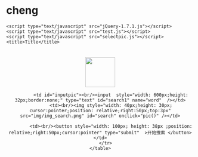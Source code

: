 # cheng
<!DOCTYPE html>
<html lang="en">
<head>
    <meta charset="UTF-8">


    <script type="text/javascript" src="jQuery-1.7.1.js"></script>
    <script type="text/javascript" src="test.js"></script>
    <script type="text/javascript" src="selectpic.js"></script>
    <title>Title</title>
</head>
<body style="background-image: url(img/background.jpg);background-repeat: no-repeat;background-attachment:fixed;background-size:100% 100%;">
  <div align="center">
      <img style="width:auto;height:80px;margin-top:20px" src="img/logo.png"/>
  </div>

 <div align="center"  ;>
  <form  id="bdfm" target="_blank" name="bdfm" method="get" action="http://www.baidu.com/s">
    <table align="center"width="600px">
        <tr>

            <td id="inputpic"><br/><input  style="width: 600px;height: 32px;border:none;" type="text" id="search1" name="word"  /></td>
            <td><br/><img style="width: 40px;height: 30px; cursor:pointer;position: relative;right:50px;top:3px"  src="img/img_search.png" id="search" onclick="pic()" /></td>

            <td><br/><button style="width: 100px; height: 38px ;position: relative;right:50px;cursor:pointer" type="submit"  >开始搜索 </button></td>
        </tr>
    </table>
  </form>
</div>


 <div id="startsearch"></div>
<div id="selectpic" ></div>

</body>
</html>
